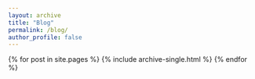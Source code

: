 ```yaml
---
layout: archive
title: "Blog"
permalink: /blog/
author_profile: false
---
```


{% for post in site.pages %}
  {% include archive-single.html %}
{% endfor %}
